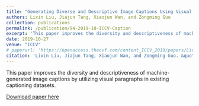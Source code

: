 ```yaml
---
title: "Generating Diverse and Descriptive Image Captions Using Visual Paraphrases"
authors: Lixin Liu, Jiajun Tang, Xiaojun Wan, and Zongming Guo
collection: publications
permalink: /publication/94-2019-10-ICCV-Caption
excerpt: 'This paper improves the diversity and descriptiveness of machine-generated image captions by utilizing visual paragraphs in existing captioning datasets.'
date: 2019-10-27
venue: "ICCV"
# paperurl: 'https://openaccess.thecvf.com/content_ICCV_2019/papers/Liu_Generating_Diverse_and_Descriptive_Image_Captions_Using_Visual_Paraphrases_ICCV_2019_paper.pdf'
citation: 'Lixin Liu, Jiajun Tang, Xiaojun Wan, and Zongming Guo. &quot;Generating Diverse and Descriptive Image Captions Using Visual Paraphrases.&quot; <i>ICCV</i>, 2019.'
---
```

This paper improves the diversity and descriptiveness of machine-generated image captions by utilizing visual paragraphs in existing captioning datasets.

[Download paper here](https://openaccess.thecvf.com/content_ICCV_2019/papers/Liu_Generating_Diverse_and_Descriptive_Image_Captions_Using_Visual_Paraphrases_ICCV_2019_paper.pdf)